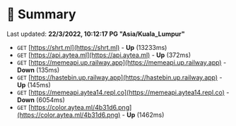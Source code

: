 # 📖 Summary
Last updated: **22/3/2022, 10:12:17 PG "Asia/Kuala_Lumpur"**

- `GET` [https://shrt.ml](https://shrt.ml) - **Up** (13233ms)
- `GET` [https://api.aytea.ml](https://api.aytea.ml) - **Up** (372ms)
- `GET` [https://memeapi.up.railway.app](https://memeapi.up.railway.app) - **Down** (135ms)
- `GET` [https://hastebin.up.railway.app](https://hastebin.up.railway.app) - **Up** (145ms)
- `GET` [https://memeapi.aytea14.repl.co](https://memeapi.aytea14.repl.co) - **Down** (6054ms)
- `GET` [https://color.aytea.ml/4b31d6.png](https://color.aytea.ml/4b31d6.png) - **Up** (1462ms)
